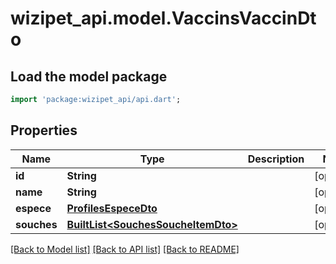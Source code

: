 # wizipet_api.model.VaccinsVaccinDto

## Load the model package
```dart
import 'package:wizipet_api/api.dart';
```

## Properties
Name | Type | Description | Notes
------------ | ------------- | ------------- | -------------
**id** | **String** |  | [optional] 
**name** | **String** |  | [optional] 
**espece** | [**ProfilesEspeceDto**](ProfilesEspeceDto.md) |  | [optional] 
**souches** | [**BuiltList&lt;SouchesSoucheItemDto&gt;**](SouchesSoucheItemDto.md) |  | [optional] 

[[Back to Model list]](../README.md#documentation-for-models) [[Back to API list]](../README.md#documentation-for-api-endpoints) [[Back to README]](../README.md)


